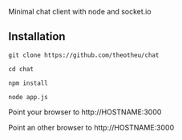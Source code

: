 Minimal chat client with node and socket.io

Installation
------------
```git clone https://github.com/theotheu/chat```

```cd chat```

```npm install```

```node app.js```

Point your browser to http://HOSTNAME:3000

Point an other browser to http://HOSTNAME:3000
